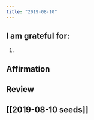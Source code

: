 ```yaml
---
title: "2019-08-10"
---
```

## I am grateful for:
1. 

## Affirmation

## Review



## [[2019-08-10 seeds]]
